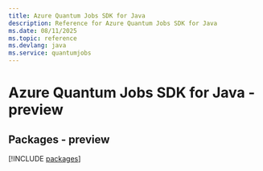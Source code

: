 ```yaml
---
title: Azure Quantum Jobs SDK for Java
description: Reference for Azure Quantum Jobs SDK for Java
ms.date: 08/11/2025
ms.topic: reference
ms.devlang: java
ms.service: quantumjobs
---
```

# Azure Quantum Jobs SDK for Java - preview
## Packages - preview
[!INCLUDE [packages](quantum-jobs-index.md)]